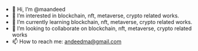 - 👋 Hi, I’m @maandeed
- 👀 I’m interested in blockchain, nft, metaverse, crypto related works.
- 🌱 I’m currently learning blockchain, nft, metaverse, crypto related works.
- 💞️ I’m looking to collaborate on blockchain, nft, metaverse, crypto related works
- 📫 How to reach me: andeedma@gmail.com

<!---
maandeed/maandeed is a ✨ special ✨ repository because its `README.md` (this file) appears on your GitHub profile.
You can click the Preview link to take a look at your changes.
--->
